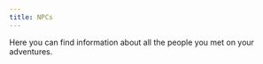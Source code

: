 ```yaml
---
title: NPCs
---
```


Here you can find information about all the people you met on your adventures.
